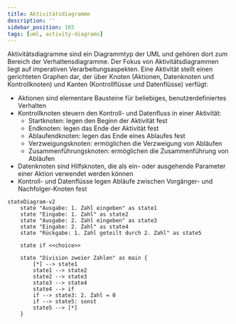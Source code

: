 ```yaml
---
title: Aktivitätsdiagramme
description: ''
sidebar_position: 165
tags: [uml, activity-diagrams]
---
```


Aktivitätsdiagramme sind ein Diagrammtyp der UML und gehören dort zum Bereich
der Verhaltensdiagramme. Der Fokus von Aktivitätsdiagrammen liegt auf
imperativen Verarbeitungsaspekten. Eine Aktivität stellt einen gerichteten
Graphen dar, der über Knoten (Aktionen, Datenknoten und Kontrollknoten) und
Kanten (Kontrollflüsse und Datenflüsse) verfügt:

- Aktionen sind elementare Bausteine für beliebiges, benutzerdefiniertes
  Verhalten
- Kontrollknoten steuern den Kontroll- und Datenfluss in einer Aktivität:
  - Startknoten: legen den Beginn der Aktivität fest
  - Endknoten: legen das Ende der Aktivität fest
  - Ablaufendknoten: legen das Ende eines Ablaufes fest
  - Verzweigungsknoten: ermöglichen die Verzweigung von Abläufen
  - Zusammenführungsknoten: ermöglichen die Zusammenführung von Abläufen
- Datenknoten sind Hilfsknoten, die als ein- oder ausgehende Parameter einer
  Aktion verwendet werden können
- Kontroll- und Datenflüsse legen Abläufe zwischen Vorgänger- und
  Nachfolger-Knoten fest

```mermaid
stateDiagram-v2
    state "Ausgabe: 1. Zahl eingeben" as state1
    state "Eingabe: 1. Zahl" as state2
    state "Ausgabe: 2. Zahl eingeben" as state3
    state "Eingabe: 2. Zahl" as state4
    state "Rückgabe: 1. Zahl geteilt durch 2. Zahl" as state5

    state if <<choice>>

    state "Division zweier Zahlen" as main {
        [*] --> state1
        state1 --> state2
        state2 --> state3
        state3 --> state4
        state4 --> if
        if --> state3: 2. Zahl = 0
        if --> state5: sonst
        state5 --> [*]
    }
```
